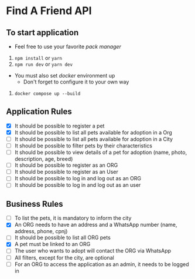 # Find A Friend API

## To start application 

- Feel free to use your favorite *pack manager*

1. `npm install` or `yarn`
2. `npm run dev` or `yarn dev`

- You must also set *docker* environment up
  - Don't forget to configure it to your own way

1. `docker compose up --build`

## Application Rules

- [X] It should be possible to register a pet
- [X] It should be possible to list all pets available for adoption in a Org
- [ ] It should be possible to list all pets available for adoption in a City
- [ ] It should be possible to filter pets by their characteristics
- [ ] It should be possible to view details of a pet for adoption (name, photo, description, age, breed)
- [ ] It should be possible to register as an ORG
- [ ] It should be possible to register as an User
- [ ] It should be possible to log in and log out as an ORG
- [ ] It should be possible to log in and log out as an user

## Business Rules

- [ ] To list the pets, it is mandatory to inform the city
- [X] An ORG needs to have an address and a WhatsApp number (name, address, phone, cpnj)
- [ ] It should be possible to list all ORG pets
- [X] A pet must be linked to an ORG
- [ ] The user who wants to adopt will contact the ORG via WhatsApp
- [ ] All filters, except for the city, are optional
- [ ] For an ORG to access the application as an admin, it needs to be logged in
